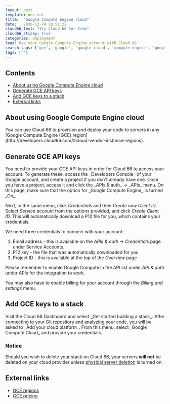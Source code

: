 ```yaml
---
layout: post
template: one-col
title:  "Google Compute Engine cloud"
date:   2036-12-24 10:51:22
cloud66_text: "Try Cloud 66 for free"
cloud66_sticky: true
categories: deployment
lead: Use your Google Compute Engine account with Cloud 66
search-tags: ['gce', 'google', 'google cloud', 'compute engine', 'google compute engine']
tags: ['']
---
```


<h2>Contents</h2>
<ul class="page-toc">
	<li>
		<a href="#about">About using Google Compute Engine cloud</a>
	</li>
	<li>
		<a href="#gen">Generate GCE API keys</a>
	</li>
	<li>
		<a href="#add">Add GCE keys to a stack</a>
	</li>
	<li>
		<a href="#external">External links</a>
	</li>
</ul>

<h2 id="about">About using Google Compute Engine cloud</h2>
You can use Cloud 66 to provision and deploy your code to servers in any [Google Compute Engine (GCE) region](http://developers.cloud66.com/#cloud-vendor-instance-regions).

<h2 id="gen">Generate GCE API keys</h2>
You need to provide your GCE API keys in order for Cloud 66 to access your account. To generate these, access the _Developers Console_ of your Google account, and create a project if you don't already have one. Once you have a project, access it and click the _APIs & auth_ -> _APIs_ menu. On this page, make sure that the option for _Google Compute Engine_ is turned _On_. 

Next, in the same menu, click _Credentials_ and then _Create new Client ID_. Select _Service account_ from the options provided, and click _Create Client ID_. This will automatically download a P12 file for you, which contains your credentials. 

We need three credentials to connect with your account:

1. Email address - this is available on the _APIs & auth_ -> _Credentials_ page under Service Accounts. 
2. P12 key - the file that was automatically downloaded for you
3. Project ID - this is available at the top of the _Overview_ page

Please remember to enable Google Compute in the API list under _API & auth_ under APIs for the integration to work.

You may also have to enable billing for your account through the _Billing and settings_ menu.

<h2 id="add">Add GCE keys to a stack</h2>
Visit the Cloud 66 Dashboard and select _Get started building a stack_. After connecting to your Git repository and analyzing your code, you will be asked to _Add your cloud platform_. From this menu, select _Google Compute Cloud_ and provide your credentials.
<br/>

<div class="notice notice-warning">
    <h3>Notice</h3>
    <p>Should you wish to delete your stack on Cloud 66, your servers <b>will not</b> be deleted on your cloud provider unless <a href="/managing-your-stack/server-deletion">physical server deletion</a> is turned on.</p>
</div>

<h2 id="external">External links</h2>
<ul class="list">
	<li><a href="https://developers.google.com/compute/docs/zones#available" target="_blank">GCE regions</a></li>
	<li><a href="https://cloud.google.com/products/compute-engine/#pricing" target="_blank">GCE pricing</a></li>
</ul>
